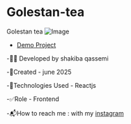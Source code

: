 # Golestan-tea
Golestan tea
![Image](https://github.com/user-attachments/assets/97fe4172-bea0-40d4-8520-66475bfaee0c)
- [Demo Project](https://golestan-tea.vercel.app/)

-👩‍💻 Developed by shakiba qassemi

-📆Created - june 2025

-🔧Technologies Used - Reactjs

-✅Role - Frontend

-📬How to reach me : with my [instagram](https://www.instagram.com/shakiba.qassemi.dev/)
